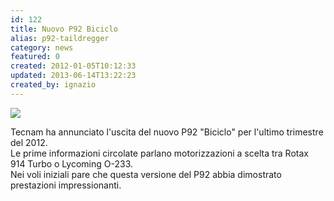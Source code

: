 ```yaml
---
id: 122
title: Nuovo P92 Biciclo
alias: p92-taildregger
category: news
featured: 0
created: 2012-01-05T10:12:33
updated: 2013-06-14T13:22:23
created_by: ignazio
---
```

<p>
 <img border="0" src="images/stories/tecnamp92taildragger.jpg"/>
</p>
<p>
 Tecnam ha annunciato l'uscita del nuovo P92 "Biciclo" per l'ultimo trimestre del 2012.
 <br/>
 Le prime informazioni circolate parlano motorizzazioni a scelta tra Rotax 914 Turbo o Lycoming O-233.
 <br/>
 Nei voli iniziali pare che questa versione del P92 abbia dimostrato prestazioni impressionanti.
</p>
